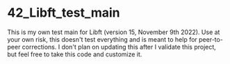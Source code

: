 # 42_Libft_test_main
This is my own test main for Libft (version 15, November 9th 2022).
Use at your own risk, this doesn't test everything and is meant to help for peer-to-peer corrections.
I don't plan on updating this after I validate this project, but feel free to take this code and customize it.
